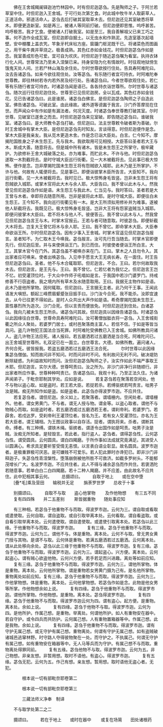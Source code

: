 <!-- { "loadSidebar": true } -->
　　佛在王舍城羯阑铎迦池竹林园中。时有但尼迦苾刍。先是陶师之子。于阿兰若草室中住。时但尼迦入王舍城。于可行处次第乞食。时此城中牧牛羊人取薪草人。正道活命。邪道活命人。苾刍去后打破其室取草木去。但尼迦还见其室破悉将草木。即便更造新室。如是再三。被诸人等同前打破。但尼迦便即思惟。呜呼甚苦。呜呼极苦。我才乞食。便被诸人打破我室。如是至三。我自善解祖父已来工巧之事。何不造作全成瓦室。但尼迦即自掘土。以无虫水和作熟泥。先造室基次起墙壁。安中棚覆上盖衣笐。竿象牙杙床枮方座。窗牖门枢泥既干已。将诸菜色而图画之。用干柴牛粪并草烧之。极善成熟。其色红赤如金钱花。时但尼迦苾刍作如是念。我室善成形色可爱。宜可自为欢庆。时但尼迦于随近苾刍嘱为看室。执持衣钵行化人间。世尊常法乃至未入涅槃已来。持身安隐为化有情故时。时往观地狱傍生饿鬼天处人间。兰若尸林山海及余住处。尔时世尊欲按行住处。告具寿阿难陀曰。汝去告诸苾刍。如来今欲往观住处。汝等苾刍。有乐随行者宜可持衣。时阿难陀奉世尊教。即往林树若寺内若外房及经行处。告诸苾刍曰。今者世尊欲观住处。若仁等有乐随行者宜可持衣。时诸苾刍闻是语已。各各持衣诣世尊所。尔时世尊与诸苾刍。随次巡行往但尼迦住处。世尊至已见但尼迦房。全以瓦成。其色红赤如金钱花。见已告诸苾刍曰。此是谁房。诸苾刍白佛言。是但尼迦苾刍陶师之子自造此室。佛告诸苾刍。可破此室。由此缘故。诸外道等谤讟于我言。沙门乔答摩现在住世。而声闻众中有作如是有漏法者。何况灭度。时诸苾刍奉世尊教打破其室。尔时世尊。见破室已遂舍之而去。时但尼迦苾刍来见室破。即告随近苾刍曰。谁破我室。诸苾刍曰。是大师教令苾刍打破。但尼迦曰。法主世尊敕令破者斯为善破。尔时王舍城中有掌木大臣。是但尼迦苾刍先时知友。言谈得意。时但尼迦便作是念。掌木大臣是我亲友。我从觅木更造木舍。作是念已诣大臣处。白言。仁今知不。摩揭陀国胜身之子未生怨王。先与我木。我欲取用可见相授。大臣答曰圣者若大王与木。斯成大善。随意将去。但是城中所有诸木。皆是未生怨王之所掌守。极牢藏护。为欲修补王舍大城破落之处。亦为难事。而贮此木。不许与他。时但尼迦苾刍遂取一木割截将去。是时守城大臣巡行街衢。见一大木被截将去。见此事已极大惊怖。便作是念。岂非摩揭陀国未生怨王将有怨贼欲入城耶。此木乃是王所掌护。不许与他。何故有人辄便将去。见是事已。即便诣彼掌木臣所告言。大臣知不。我向巡行街衢。见一大木被截将去。我时见已。极大惊怖身毛皆竖。岂非未生怨王将有怨贼欲入城耶。或掌木官将此大木与余人耶。大臣告曰。我不曾以此木与人。然我曾见但尼迦苾刍作如是语。未生怨王与我此木。仁当见与。我时答曰。圣者若是大王曾与木者。幸即将去随意所用。岂非是彼将此木耶。是时守城大臣。即便往白未生怨王。王今知不。我向巡行街衢见有一木。是大王所须拟用修补并为难事。遂被他人斩截将去。我既见已。极大惊怖身毛皆竖。岂非大王将有怨家盗贼当入城耶。即便问彼掌木大臣曰。君不将木与他人不。彼便答云。我不曾以此木与人。然我曾见但尼迦苾刍言王与木。时掌木官报云。王若与者可随意取。时彼苾刍。即便斩截大木将去。岂复大王曾忆将木与余人耶。王曰。我不曾忆。即命掌木大臣。大臣奉命欲诣王所。尔时但尼迦苾刍。因有少事入王舍城。时掌木官遥见但尼迦苾刍报言。圣者知不。为仁取木王今唤我。苾刍报言。汝可先行吾当随去。时掌木官即便先行。但尼迦后至。并与来使俱诣王门。到已而住。时彼使者便诣王所白言。大王。其掌木官今在门外。其苾刍虽不被唤亦来在门。王曰。掌木之人且勿令入。其出家者应可唤来。使者出唤苾刍。入见申手愿言大王无病长寿。在一面住。时王告但尼迦苾刍曰。圣者。他不与木合辄取耶。但尼迦言。不合。王曰。若尔何故取我木去。但尼迦言。是王先与。王曰。我不曾忆。仁若忆者为我忆之。但尼迦言王岂不忆。初受灌顶位时。于大众中作师子吼唱如是言。于我国中若沙门婆罗门。持戒修善不行窃盗者。我之境内所有草木及水随意取用。王曰。我据无主物作如是语。此木乃是他所掌物。因何辄取。但尼迦曰。王言据无主者。此乃何干王事。王闻此语发大嗔怒。额起三峰攒眉颦蹙张目振手曰。沙门汝今合死。我不能杀。汝即宜速去。从今已往更不得如此。是时人众共出大声作如是语。希奇摩揭陀国未生怨王。禀性暴烈所为造次。沙门合死。但以言责而便放免。时但尼迦还到住处。白诸苾刍。我向几被未生怨王所杀。诸苾刍问其故。但尼迦具以因缘告诸苾刍。时诸苾刍以此因缘往白世尊。世尊命具寿阿难陀曰。汝可著僧伽胝衣将一苾刍。入王舍城街衢之所众人聚处。若婆罗门居士。或村邑聚落商主富人。若信不信。于如是等皆当具问。盗几许物犯王国法合当死罪。时阿难陀受佛教已入王舍城。如佛所教具问诸人。盗几许物王法应死。诸人报曰。若五磨洒若过五磨洒是当合死。阿难陀问已。出王舍城至世尊所。礼双足已在一面立。白世尊言。大德。如佛所教。遍问诸人。齐何合死。彼皆报我。若盗五磨洒若过五磨洒王法合死。
　　尔时世尊以此因缘集苾刍僧伽。知而故问非不知问。时而问非时不问。有利故问无利不问。破决堤防断除疑惑。为利益故知时而问。汝但尼迦苾刍陶师之子。汝实作如此不端严事取王木耶。但尼迦言。实尔大德。世尊呵责曰。汝之所为。非沙门非净行非随顺行。非出家者所应作事。世尊种种呵责已。告诸苾刍曰。我观十利。乃至正法久住。为诸声闻弟子。于毗奈耶制其学处。应如是说。
　　若复苾刍若在聚落若空闲处。他不与物以盗心取。如是盗时。若王若大臣。若捉若杀。若缚驱摈若呵责言。咄男子汝是贼。痴无所知作如是盗。如是盗者。此苾刍亦得波罗市迦。不应共住。
　　若复苾刍者。谓但尼迦。余义如上。若聚落者。谓墙栅内。空闲处者。谓墙栅外。他者。谓女男黄门。不与者。谓无人授与物。谓金等。以盗心取者。谓他不与物贼心而取。如是盗时者。若五磨洒或过五磨洒若王者。谓刹帝利。若婆罗门。若薜舍。若戍达罗。受刹帝利王灌顶位者。皆名为王。若有女人受灌顶位。亦名为王若大臣者。谓王辅相。为王图议政事以自存活。捉者。谓执将来。杀者。谓断其命。缚者。有三种缚。谓铁木绳。驱摈者。谓逐令出国作如是呵责。咄男子汝是贼。汝痴无所知者。是轻毁言。若此者。指行盗人。苾刍者。谓得苾刍性。云何苾刍性。谓受圆具。云何圆具。谓白四羯磨。于所作事如法成就究竟满足。其进受人以圆满心。希求具足要祈誓受情无恚恨。以言表白语业彰显。故名圆具。波罗市迦者。是极重罪极可厌恶。是可嫌贱不可爱乐。若人犯此罪时亦谗犯已。即非沙门非释迦子。失苾刍性乖涅槃性。堕落崩倒被他所胜不可救济。如截多罗树头。不能郁茂增长广大。名波罗市迦。不应共住者。此人不得与诸余苾刍而作共住。若褒洒陀若随意事。若单白白二白四羯磨。若十二种人羯磨。并不应差。由此故名不应共住。此中犯相其事云何。
　　总摄颂曰。
　　自取于地上　　或在空中堕
　　[疊*毛]乘及营田　　输税并无足
　　旃荼罗世罗　　总收于十事

　　别摄颂曰。
　　自取不与取　　盗心他掌物
　　及作他物想　　有三五不同
　　复有四四殊　　并二五差别
　　斯皆据重物　　随处事应知

　　有三种相。若苾刍于他重物不与而取。得波罗市迦。云何为三。谓自取或看取或遣使取。云何自取。谓自盗取。或自引取举离本处。云何看取。谓自看盗取。或自看引取举离本处。云何遣使取。谓自遣使取。或遣使引取离本处。若苾刍以此三缘。于他重物不与而取。得波罗市迦。
　　复有三缘。苾刍于他重物不与而取。得波罗市迦。云何为三。谓他不与。体是重物。离本处。云何不与取。曾无男女黄门授与其物。是谓不与取。云何体是重物。若满五磨洒若过五磨洒。云何离本处。谓从此处移向余处。苾刍以此三缘于他重物不与而取。得波罗市迦。复有三缘。苾刍于他重物不与而取。得波罗市迦。云何为三。谓起盗心。兴方便。离本处。云何起盗心。谓有贼心欲盗他物。云何兴方便。若手若足而兴进趣。离处等如前应知。
　　复有三缘。苾刍于他重物不与而取。得波罗市迦。云何为三。谓他所掌物。体是重物。离本处。云何他所掌物。谓是重物若女男黄门摄为己有。是名他所掌物。重物离处如前应知。复有三缘。苾刍于他重物不与而取。得波罗市迦。云何为三。作他掌物想。体是重物。离本处。云何他掌物想。若苾刍作如是念。此物是他女男等所掌。作他物想余如上说。
　　复有四缘。苾刍于他重物不与而取。得波罗市迦。谓他所掌物。作他物想。是重物。离本处。苾刍得波罗市迦。
　　复有四缘。苾刍于他重物不与而取。得波罗市迦云何为四。谓有盗心。起方便。是重物。离本处。余如上说。
　　复有四缘。苾刍于他物不与取。得波罗市迦。云何为四。是他所护。作属己想。是重物。举离处。何谓他所护。如人有重物安在器中。若自守护。或令四兵而共防护。云何属己想。人有重物置箱器等中。作属己想。此是我物。余如上说。
　　复有四缘。苾刍于他重物不与而取。得波罗市迦。谓有守护无属己想。或无守护有属己想。重物离处。何谓有守护无属己想。如有盗贼破诸城邑逃窜林野。时守路人夺得彼物聚在一处。而守护之。不执属己。何谓无守护有属己想。如有重物安在箱器等中。无人马等兵而为守护。有属己想不与而取。重物离处得罪同前。
　　复有五缘。苾刍他物不与取。得波罗市迦。云何为五。非己物想。非亲友想。非暂用想。取时不语他。有盗心。得波罗市迦。
　　复有五缘。苾刍无犯。云何为五。作己有想。亲友想。暂用想。取时语他无盗心者。无犯。

　　　　根本说一切有部毗奈耶卷第二



　　　　根本说一切有部毗奈耶卷第三

　　　　三藏法师义净奉　制译

　　不与取学处第二之二

　　摄颂曰。
　　若在于地上　　或时在器中
　　或复在场篅　　田处诸根药

